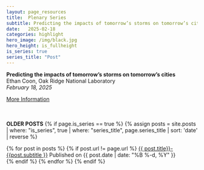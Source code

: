 ```yaml
---
layout: page_resources
title:  Plenary Series
subtitle: Predicting the impacts of tomorrow’s storms on tomorrow’s cities
date:   2025-02-18
categories: highlight
hero_image: /img/black.jpg
hero_height: is_fullheight
is_series: true
series_title: "Post"
---
```


<strong>Predicting the impacts of tomorrow’s storms on tomorrow’s cities</strong><br> Ethan Coon, Oak Ridge National Laboratory<br><em>February 18, 2025</em>

[More Information](../../../../../resources/plenary/plenary_2025/2025-2-18_ecoon)


<br><br> **OLDER POSTS**
{% if page.is_series == true %}
{% assign posts = site.posts | where: "is_series", true | where: "series_title", page.series_title | sort: 'date' | reverse %}

{% for post in posts %}
        {% if post.url != page.url %}
 		<a href="{{ post.url | prepend: site.baseurl }}">{{ post.title}}- {{post.subtitle }}</a> Published on <time datetime="{{ post.date | date_to_xmlschema }}">{{ post.date | date: "%B %-d, %Y" }}</time><br>
        {% endif %}
{% endfor %}
{% endif %}